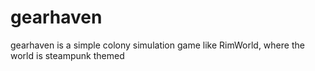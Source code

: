 # gearhaven
gearhaven is a simple colony simulation game like RimWorld, where the world is steampunk themed
